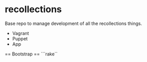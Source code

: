 recollections
=============

Base repo to manage development of all the recollections things.

* Vagrant
* Puppet
* App

== Bootstrap ==
```rake``
